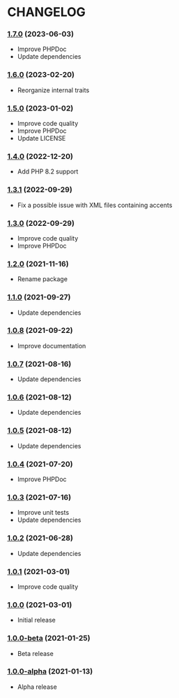 CHANGELOG
=========

### [1.7.0](https://github.com/webeweb/core-bundle/tree/v1.7.0) (2023-06-03)

- Improve PHPDoc
- Update dependencies

### [1.6.0](https://github.com/webeweb/core-bundle/tree/v1.6.0) (2023-02-20)

- Reorganize internal traits

### [1.5.0](https://github.com/webeweb/core-bundle/tree/v1.5.0) (2023-01-02)

- Improve code quality
- Improve PHPDoc
- Update LICENSE

### [1.4.0](https://github.com/webeweb/core-bundle/tree/v1.4.0) (2022-12-20)

- Add PHP 8.2 support

### [1.3.1](https://github.com/webeweb/core-bundle/tree/v1.3.1) (2022-09-29)

- Fix a possible issue with XML files containing accents

### [1.3.0](https://github.com/webeweb/core-bundle/tree/v1.3.0) (2022-09-29)

- Improve code quality
- Improve PHPDoc

### [1.2.0](https://github.com/webeweb/core-bundle/tree/v1.2.0) (2021-11-16)

- Rename package

### [1.1.0](https://github.com/webeweb/core-bundle/tree/v1.1.0) (2021-09-27)

- Update dependencies

### [1.0.8](https://github.com/webeweb/core-bundle/tree/v1.0.8) (2021-09-22)

- Improve documentation

### [1.0.7](https://github.com/webeweb/core-bundle/tree/v1.0.7) (2021-08-16)

- Update dependencies

### [1.0.6](https://github.com/webeweb/core-bundle/tree/v1.0.6) (2021-08-12)

- Update dependencies

### [1.0.5](https://github.com/webeweb/core-bundle/tree/v1.0.5) (2021-08-12)

- Update dependencies

### [1.0.4](https://github.com/webeweb/core-bundle/tree/v1.0.4) (2021-07-20)

- Improve PHPDoc

### [1.0.3](https://github.com/webeweb/core-bundle/tree/v1.0.3) (2021-07-16)

- Improve unit tests
- Update dependencies

### [1.0.2](https://github.com/webeweb/core-bundle/tree/v1.0.2) (2021-06-28)

- Update dependencies

### [1.0.1](https://github.com/webeweb/core-bundle/tree/v1.0.1) (2021-03-01)

- Improve code quality

### [1.0.0](https://github.com/webeweb/core-bundle/tree/v1.0.0) (2021-03-01)

- Initial release

### [1.0.0-beta](https://github.com/webeweb/core-bundle/tree/v1.0.0-beta) (2021-01-25)

- Beta release

### [1.0.0-alpha](https://github.com/webeweb/core-bundle/tree/v1.0.0-alpha) (2021-01-13)

- Alpha release
